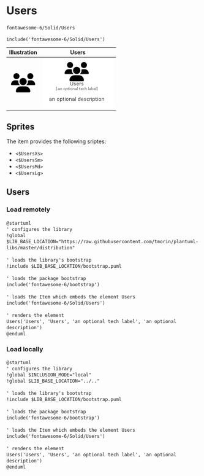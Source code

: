 # Users


```text
fontawesome-6/Solid/Users
```

```text
include('fontawesome-6/Solid/Users')
```



| Illustration | Users |
| :---: | :---: |
| ![illustration for Illustration](../../fontawesome-6/Solid/Users.png) | ![illustration for Users](../../fontawesome-6/Solid/Users.Local.png) |



## Sprites
The item provides the following sriptes:

- `<$UsersXs>`
- `<$UsersSm>`
- `<$UsersMd>`
- `<$UsersLg>`





## Users

### Load remotely
```plantuml
@startuml
' configures the library
!global $LIB_BASE_LOCATION="https://raw.githubusercontent.com/tmorin/plantuml-libs/master/distribution"

' loads the library's bootstrap
!include $LIB_BASE_LOCATION/bootstrap.puml

' loads the package bootstrap
include('fontawesome-6/bootstrap')

' loads the Item which embeds the element Users
include('fontawesome-6/Solid/Users')

' renders the element
Users('Users', 'Users', 'an optional tech label', 'an optional description')
@enduml
```

### Load locally
```plantuml
@startuml
' configures the library
!global $INCLUSION_MODE="local"
!global $LIB_BASE_LOCATION="../.."

' loads the library's bootstrap
!include $LIB_BASE_LOCATION/bootstrap.puml

' loads the package bootstrap
include('fontawesome-6/bootstrap')

' loads the Item which embeds the element Users
include('fontawesome-6/Solid/Users')

' renders the element
Users('Users', 'Users', 'an optional tech label', 'an optional description')
@enduml
```

